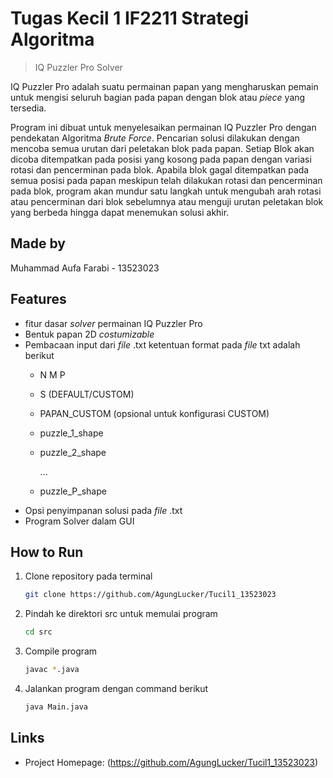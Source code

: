 
# Tugas Kecil 1 IF2211 Strategi Algoritma
> IQ Puzzler Pro Solver

IQ Puzzler Pro adalah suatu permainan papan yang mengharuskan pemain untuk mengisi seluruh bagian pada papan dengan blok atau *piece* yang tersedia.

Program ini dibuat untuk menyelesaikan permainan IQ Puzzler Pro dengan pendekatan Algoritma *Brute Force*. Pencarian solusi dilakukan dengan mencoba semua urutan dari peletakan blok pada papan. Setiap Blok akan dicoba ditempatkan pada posisi yang kosong pada papan dengan variasi rotasi dan pencerminan pada blok. Apabila blok gagal ditempatkan pada semua posisi pada papan meskipun telah dilakukan rotasi dan pencerminan pada blok, program akan mundur satu langkah untuk mengubah arah rotasi atau pencerminan dari blok sebelumnya atau menguji urutan peletakan blok yang berbeda hingga dapat menemukan solusi akhir.


## Made by
Muhammad Aufa Farabi - 13523023

## Features
* fitur dasar *solver* permainan IQ Puzzler Pro
* Bentuk papan 2D *costumizable*
* Pembacaan input dari *file* .txt
    ketentuan format pada *file* txt adalah berikut
  - N M P
  - S (DEFAULT/CUSTOM)
  - PAPAN_CUSTOM (opsional untuk konfigurasi CUSTOM)
  - puzzle_1_shape
  - puzzle_2_shape                    

     ...

  - puzzle_P_shape
* Opsi penyimpanan solusi pada *file* .txt
* Program Solver dalam GUI


## How to Run
1. Clone repository pada terminal
   ```sh
   git clone https://github.com/AgungLucker/Tucil1_13523023
   ```
2. Pindah ke direktori src untuk memulai program
    ```sh
    cd src
    ```
2. Compile program 
    ```sh
    javac *.java
    ```
3. Jalankan program dengan command berikut
    ```sh
    java Main.java 
    ```

## Links
- Project Homepage:
(https://github.com/AgungLucker/Tucil1_13523023)

